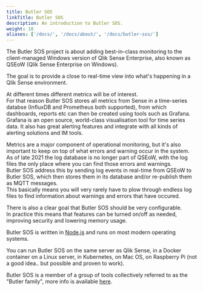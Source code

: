 ```yaml
---
title: Butler SOS
linkTitle: Butler SOS
description: An introduction to Butler SOS.
weight: 10
aliases: ['/docs/', '/docs/about/', '/docs/butler-sos/']
---
```


The Butler SOS project is about adding best-in-class monitoring to the client-managed Windows version of Qlik Sense Enterprise, also known as QSEoW (Qlik Sense Enterprise on Windows).  

The goal is to provide a close to real-time view into what's happening in a Qlik Sense environment.

At different times different metrics will be of interest.  
For that reason Butler SOS stores all metrics from Sense in a time-series databse (InfluxDB and Prometheus both supported), from which dashboards, reports etc can then be created using tools such as Grafana.  
Grafana is an open source, world-class visualisation tool for time series data. It also has great alerting features and integrate with all kinds of alerting solutions and IM tools.

Metrics are a major component of operational monitoring, but it's also important to keep on top of what errors and warning occur in the system.  
As of late 2021 the log database is no longer part of QSEoW, with the log files the only place where you can find those errors and warnings.  
Butler SOS address this by sending log events in real-time from QSEoW to Butler SOS, which then stores them in its database and/or re-publish them as MQTT messages.  
This basically means you will very rarely have to plow through endless log files to find information about warnings and errors that have occured.

There is also a clear goal that Butler SOS should be very configurable.  
In practice this means that features can be turned on/off as needed, improving security and lowering memory usage.

Butler SOS is written in [Node.js](https://nodejs.org/en/) and runs on most modern operating systems.

You can run Butler SOS on the same server as Qlik Sense, in a Docker container on a Linux server, in Kubernetes, on Mac OS, on Raspberry Pi (not a good idea.. but possible and proven to work).

Butler SOS is a member of a group of tools collectively referred to as the "Butler family", more info is available [here](/docs/about/butler-family).
